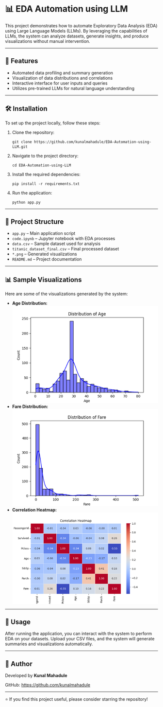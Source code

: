<!DOCTYPE html>
<html lang="en">
<head>
  <meta charset="UTF-8">

</head>
<body>

  <h1>📊 EDA Automation using LLM</h1>

  <p>
    This project demonstrates how to automate Exploratory Data Analysis (EDA) using Large Language Models (LLMs). By leveraging the capabilities of LLMs, the system can analyze datasets, generate insights, and produce visualizations without manual intervention.
  </p>

  <hr>

  <h2>🚀 Features</h2>
  <ul>
    <li>Automated data profiling and summary generation</li>
    <li>Visualization of data distributions and correlations</li>
    <li>Interactive interface for user inputs and queries</li>
    <li>Utilizes pre-trained LLMs for natural language understanding</li>
  </ul>

  <hr>

  <h2>🛠️ Installation</h2>
  <p>To set up the project locally, follow these steps:</p>
  <ol>
    <li>Clone the repository:
      <pre><code>git clone https://github.com/kunalmahadule/EDA-Automation-using-LLM.git</code></pre>
    </li>
    <li>Navigate to the project directory:
      <pre><code>cd EDA-Automation-using-LLM</code></pre>
    </li>
    <li>Install the required dependencies:
      <pre><code>pip install -r requirements.txt</code></pre>
    </li>
    <li>Run the application:
      <pre><code>python app.py</code></pre>
    </li>
  </ol>

  <hr>

  <h2>📂 Project Structure</h2>
  <ul>
    <li><code>app.py</code> – Main application script</li>
    <li><code>code.ipynb</code> – Jupyter notebook with EDA processes</li>
    <li><code>data.csv</code> – Sample dataset used for analysis</li>
    <li><code>titanic_dataset_final.csv</code> – Final processed dataset</li>
    <li><code>*.png</code> – Generated visualizations</li>
    <li><code>README.md</code> – Project documentation</li>
  </ul>

  <hr>

  <h2>📊 Sample Visualizations</h2>
  <p>Here are some of the visualizations generated by the system:</p>
  <ul>
    <li><strong>Age Distribution:</strong><br>
      <img src="Age_distribution.png" alt="Age Distribution" width="500">
    </li>
    <li><strong>Fare Distribution:</strong><br>
      <img src="Fare_distribution.png" alt="Fare Distribution" width="500">
    </li>
    <li><strong>Correlation Heatmap:</strong><br>
      <img src="correlation_heatmap.png" alt="Correlation Heatmap" width="500">
    </li>
  </ul>

  <hr>

  <h2>📌 Usage</h2>
  <p>After running the application, you can interact with the system to perform EDA on your datasets. Upload your CSV files, and the system will generate summaries and visualizations automatically.</p>

  <hr>

  <h2>👤 Author</h2>
  <p>Developed by <strong>Kunal Mahadule</strong></p>
  <p>GitHub: <a href="https://github.com/kunalmahadule" target="_blank">https://github.com/kunalmahadule</a></p>

  <hr>

  <p>⭐ If you find this project useful, please consider starring the repository!</p>

</body>
</html>
